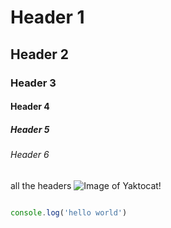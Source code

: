 # Header 1
## Header 2
### Header 3
#### Header 4
##### Header 5
###### Header 6
all the headers
![Image of Yaktocat!](https://octodex.github.com/images/yaktocat.png)
```js

console.log('hello world')

```
